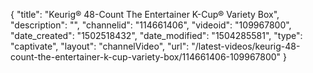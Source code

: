{
    "title": "Keurig&reg; 48-Count The Entertainer K-Cup&reg; Variety Box",
    "description": "",
    "channelid": "114661406",
    "videoid": "109967800",
    "date_created": "1502518432",
    "date_modified": "1504285581",
    "type": "captivate",
    "layout": "channelVideo",
    "url": "\/latest-videos\/keurig-48-count-the-entertainer-k-cup-variety-box\/114661406-109967800"
}